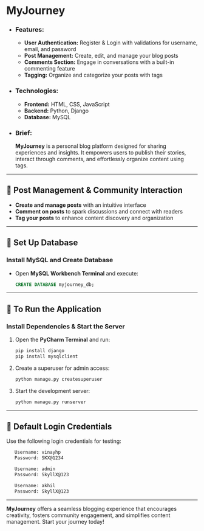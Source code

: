 # MyJourney

- ### **Features:**  
  - **User Authentication:** Register & Login with validations for username, email, and password  
  - **Post Management:** Create, edit, and manage your blog posts  
  - **Comments Section:** Engage in conversations with a built-in commenting feature  
  - **Tagging:** Organize and categorize your posts with tags  

- ### **Technologies:**  
  - **Frontend:** HTML, CSS, JavaScript  
  - **Backend:** Python, Django  
  - **Database:** MySQL  

- ### **Brief:**  
  **MyJourney** is a personal blog platform designed for sharing experiences and insights. It empowers users to publish their stories, interact through comments, and effortlessly organize content using tags.

---

## **📝 Post Management & Community Interaction**  
- **Create and manage posts** with an intuitive interface  
- **Comment on posts** to spark discussions and connect with readers  
- **Tag your posts** to enhance content discovery and organization

---

## **🔧 Set Up Database**  
### **Install MySQL and Create Database**  
- Open **MySQL Workbench Terminal** and execute:  

  ```sql
  CREATE DATABASE myjourney_db;
  ```

---

## **🚀 To Run the Application**  
### **Install Dependencies & Start the Server**  
1. Open the **PyCharm Terminal** and run:  

   ```bash
   pip install django
   pip install mysqlclient
   ```
2. Create a superuser for admin access:  

   ```bash
   python manage.py createsuperuser
   ```
3. Start the development server:  

   ```bash
   python manage.py runserver
   ```

---

## **🔑 Default Login Credentials**  
Use the following login credentials for testing:  
   ```bash
      Username: vinayhp  
      Password: SKX@1234 
   ```
   ```bash
      Username: admin  
      Password: SkyllX@123 
   ```
   ```bash
      Username: akhil  
      Password: SkyllX@123 
   ```
   
---


**MyJourney** offers a seamless blogging experience that encourages creativity, fosters community engagement, and simplifies content management. Start your journey today!